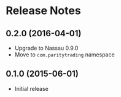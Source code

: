 Release Notes
=============


0.2.0 (2016-04-01)
------------------

- Upgrade to Nassau 0.9.0
- Move to `com.paritytrading` namespace


0.1.0 (2015-06-01)
------------------

- Initial release
